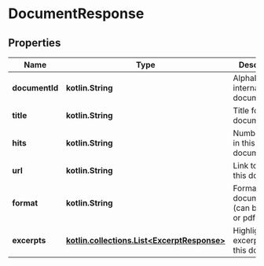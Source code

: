 
# DocumentResponse

## Properties
Name | Type | Description | Notes
------------ | ------------- | ------------- | -------------
**documentId** | **kotlin.String** | AlphaResearch internal document id. |  [optional]
**title** | **kotlin.String** | Title for this document. |  [optional]
**hits** | **kotlin.String** | Number of hit in this document |  [optional]
**url** | **kotlin.String** | Link to render this document |  [optional]
**format** | **kotlin.String** | Format of this document (can be html or pdf) |  [optional]
**excerpts** | [**kotlin.collections.List&lt;ExcerptResponse&gt;**](ExcerptResponse.md) | Highlighted excerpts for this document |  [optional]



